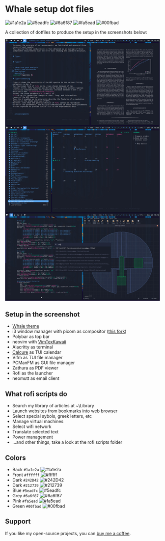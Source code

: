 # Whale setup dot files

![#1a1e2a](https://placehold.co/15x15/1a1e2a/1a1e2a.png) ![#5eadfc](https://placehold.co/15x15/5eadfc/5eadfc.png) ![#6a6f87](https://placehold.co/15x15/ffffff/ffffff.png) ![#fa5ead](https://placehold.co/15x15/fa5ead/fa5ead.png) ![#00fbad](https://placehold.co/15x15/00fbad/00fbad.png)

A collection of dotfiles to produce the setup in the screenshots below:

![screenshot](https://github.com/anufrievroman/dotfiles/blob/main/screen.jpg)

## Setup in the screenshot

- [Whale theme](https://github.com/anufrievroman/whale)
- i3 window manager with picom as compositor ([this fork](https://github.com/pijulius/picom))
- Polybar as top bar
- neovim with [VimTexKawaii](https://github.com/anufrievroman/vim-tex-kawaii)
- Alacritty as terminal
- [Calcure](https://github.com/anufrievroman/calcure) as TUI calendar 
- Vifm as TUI file manager
- PCManFM as GUI file manager
- Zathura as PDF viewer
- Rofi as the launcher
- neomutt as email client

## What rofi scripts do

- Search my library of articles at ~\Library
- Launch websites from bookmarks into web browser
- Select special sybols, greek letters, etc
- Manage virtual machines
- Select wifi network
- Translate selected text
- Power management
- ...and other things, take a look at the rofi scripts folder


## Colors

- Back `#1a1e2a` ![#1a1e2a](https://placehold.co/15x15/1a1e2a/1a1e2a.png) 
- Front `#ffffff` ![#ffffff](https://placehold.co/15x15/ffffff/ffffff.png)
- Dark `#242D42` ![#242D42](https://placehold.co/15x15/242D42/242D42.png)
- Dark `#212739` ![#212739](https://placehold.co/15x15/212739/212739.png)
- Blue `#5eadfc` ![#5eadfc](https://placehold.co/15x15/5eadfc/5eadfc.png)
- Grey `#6a6f87` ![#6a6f87](https://placehold.co/15x15/6a6f87/6a6f87.png)
- Pink `#fa5ead` ![#fa5ead](https://placehold.co/15x15/fa5ead/fa5ead.png)
- Green `#00fbad` ![#00fbad](https://placehold.co/15x15/00fbad/00fbad.png)


## Support

If you like my open-source projects, you can [buy me a coffee](https://www.buymeacoffee.com/angryprofessor).
